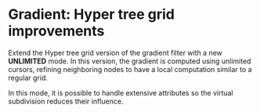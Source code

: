 # Gradient: Hyper tree grid improvements

Extend the Hyper tree grid version of the gradient filter with a new
**UNLIMITED** mode. In this version, the gradient is computed using unlimited
cursors, refining neighboring nodes to have a local computation similar to
a regular grid.

In this mode, it is possible to handle extensive attributes so the
virtual subdivision reduces their influence.
